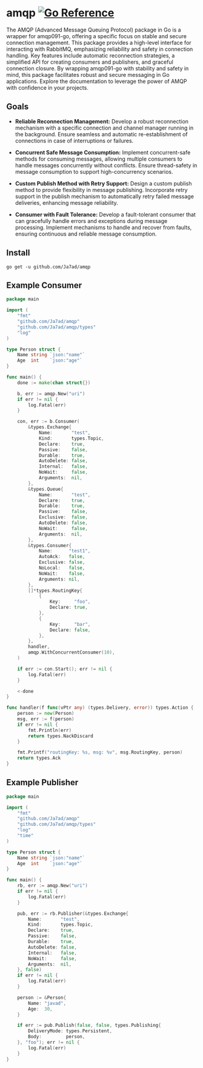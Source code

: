 # amqp [![Go Reference](https://pkg.go.dev/badge/github.com/Ja7ad/amqp.svg)](https://pkg.go.dev/github.com/Ja7ad/amqp)
The AMQP (Advanced Message Queuing Protocol) package in Go is a wrapper for amqp091-go, offering a specific focus on stable and secure connection management. This package provides a high-level interface for interacting with RabbitMQ, emphasizing reliability and safety in connection handling. Key features include automatic reconnection strategies, a simplified API for creating consumers and publishers, and graceful connection closure. By wrapping amqp091-go with stability and safety in mind, this package facilitates robust and secure messaging in Go applications. Explore the documentation to leverage the power of AMQP with confidence in your projects.

## Goals
- **Reliable Reconnection Management:** Develop a robust reconnection mechanism with a specific connection and channel manager running in the background.
Ensure seamless and automatic re-establishment of connections in case of interruptions or failures.

- **Concurrent Safe Message Consumption:** Implement concurrent-safe methods for consuming messages, allowing multiple consumers to handle messages concurrently without conflicts.
Ensure thread-safety in message consumption to support high-concurrency scenarios.

- **Custom Publish Method with Retry Support:** Design a custom publish method to provide flexibility in message publishing.
Incorporate retry support in the publish mechanism to automatically retry failed message deliveries, enhancing message reliability.

- **Consumer with Fault Tolerance:** Develop a fault-tolerant consumer that can gracefully handle errors and exceptions during message processing.
Implement mechanisms to handle and recover from faults, ensuring continuous and reliable message consumption.

## Install

```shell
go get -u github.com/Ja7ad/amqp
```

## Example Consumer

```go
package main

import (
	"fmt"
	"github.com/Ja7ad/amqp"
	"github.com/Ja7ad/amqp/types"
	"log"
)

type Person struct {
	Name string `json:"name"`
	Age  int    `json:"age"`
}

func main() {
	done := make(chan struct{})

	b, err := amqp.New("uri")
	if err != nil {
		log.Fatal(err)
	}

	con, err := b.Consumer(
		&types.Exchange{
			Name:       "test",
			Kind:       types.Topic,
			Declare:    true,
			Passive:    false,
			Durable:    true,
			AutoDelete: false,
			Internal:   false,
			NoWait:     false,
			Arguments:  nil,
		},
		&types.Queue{
			Name:       "test",
			Declare:    true,
			Durable:    true,
			Passive:    false,
			Exclusive:  false,
			AutoDelete: false,
			NoWait:     false,
			Arguments:  nil,
		},
		&types.Consumer{
			Name:      "test1",
			AutoAck:   false,
			Exclusive: false,
			NoLocal:   false,
			NoWait:    false,
			Arguments: nil,
		},
		[]*types.RoutingKey{
			{
				Key:     "foo",
				Declare: true,
			},
			{
				Key:     "bar",
				Declare: false,
			},
		},
		handler,
		amqp.WithConcurrentConsumer(10),
	)

	if err := con.Start(); err != nil {
		log.Fatal(err)
	}

	<-done
}

func handler(f func(vPtr any) (types.Delivery, error)) types.Action {
	person := new(Person)
	msg, err := f(person)
	if err != nil {
		fmt.Println(err)
		return types.NackDiscard
	}

	fmt.Printf("routingKey: %s, msg: %v", msg.RoutingKey, person)
	return types.Ack
}
```

## Example Publisher

```go
package main

import (
	"fmt"
	"github.com/Ja7ad/amqp"
	"github.com/Ja7ad/amqp/types"
	"log"
	"time"
)

type Person struct {
	Name string `json:"name"`
	Age  int    `json:"age"`
}

func main() {
	rb, err := amqp.New("uri")
	if err != nil {
		log.Fatal(err)
	}

	pub, err := rb.Publisher(&types.Exchange{
		Name:       "test",
		Kind:       types.Topic,
		Declare:    true,
		Passive:    false,
		Durable:    true,
		AutoDelete: false,
		Internal:   false,
		NoWait:     false,
		Arguments:  nil,
	}, false)
	if err != nil {
		log.Fatal(err)
	}

	person := &Person{
		Name: "javad",
		Age:  30,
	}

	if err := pub.Publish(false, false, types.Publishing{
		DeliveryMode: types.Persistent,
		Body:         person,
	}, "foo"); err != nil {
		log.Fatal(err)
	}
}
```
